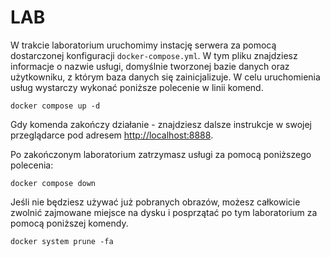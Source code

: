 # LAB

W trakcie laboratorium uruchomimy instację serwera za pomocą dostarczonej konfiguracji `docker-compose.yml`. W tym pliku znajdziesz informacje o nazwie usługi, domyślnie tworzonej bazie danych oraz użytkowniku, z którym baza danych się zainicjalizuje. W celu uruchomienia usług wystarczy wykonać poniższe polecenie w linii komend.

```
docker compose up -d
```

Gdy komenda zakończy działanie - znajdziesz dalsze instrukcje w swojej przeglądarce pod adresem [http://localhost:8888](http://localhost:8888).

Po zakończonym laboratorium zatrzymasz usługi za pomocą poniższego polecenia:

```
docker compose down
```

Jeśli nie będziesz używać już pobranych obrazów, możesz całkowicie zwolnić zajmowane miejsce na dysku i posprzątać po tym laboratorium za pomocą poniższej komendy.

```
docker system prune -fa
```
